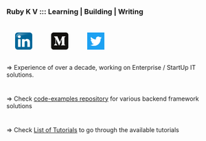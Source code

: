### Ruby K V  :::  Learning | Building | Writing 
#
<a href="https://www.linkedin.com/in/ruby-k-v-29004a22/"><img src="linkedin.png" alt="drawing" width="40" hspace="20" /></a>
<a href="https://medium.com/@rubyshiv"><img src="medium1.png" alt="drawing" width="40" hspace="20" /></a>
<a href="https://twitter.com/rubyshiv"><img src="twitter.png" alt="drawing" width="40" hspace="20" /></a>
##

=> Experience of over a decade, working on Enterprise / StartUp IT solutions. 
#
=> Check <a href="https://github.com/rubykv/code-examples">code-examples repository</a> for various backend framework solutions
#
=> Check <a href="https://rubyshiv.medium.com/under-the-spring-cloud-umbrella-7cd2879f3a58" target="_blank">List of Tutorials</a> to go through the available tutorials
#





